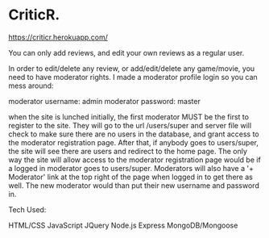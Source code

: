 # CriticR.

https://criticr.herokuapp.com/

You can only add reviews, and edit your own reviews as a regular user.

In order to edit/delete any review, or add/edit/delete any game/movie, you need to have moderator rights. I made a moderator profile login so you can mess around:

moderator username: admin
moderator password: master

when the site is lunched initially, the first moderator MUST be the first to register to the site. They will go to the url /users/super and server file will check to make sure there are no users in the database, and grant access to the moderator registration page. After that, if anybody goes to users/super, the site will see there are users and redirect to the home page. The only way the site will allow access to the moderator registration page would be if a logged in moderator goes to users/super. Moderators will also have a '+ Moderator' link at the top right of the page when logged in to get there as well. The new moderator would than put their new username and password in.

Tech Used:

HTML/CSS
JavaScript
JQuery
Node.js
Express
MongoDB/Mongoose
